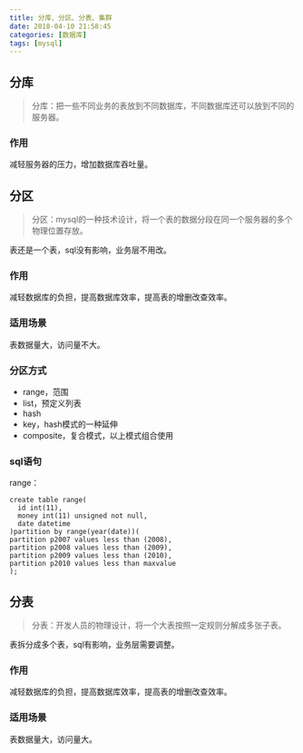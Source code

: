 ```yaml
---
title: 分库、分区、分表、集群
date: 2018-04-10 21:58:45
categories: [数据库]
tags: [mysql]
---
```


## 分库

> 分库：把一些不同业务的表放到不同数据库，不同数据库还可以放到不同的服务器。

### 作用

减轻服务器的压力，增加数据库吞吐量。

## 分区

> 分区：mysql的一种技术设计，将一个表的数据分段在同一个服务器的多个物理位置存放。

表还是一个表，sql没有影响，业务层不用改。

### 作用

减轻数据库的负担，提高数据库效率，提高表的增删改查效率。

### 适用场景

表数据量大，访问量不大。

### 分区方式

+ range，范围
+ list，预定义列表
+ hash
+ key，hash模式的一种延伸
+ composite，复合模式，以上模式组合使用

### sql语句

range：

```mysql
create table range(   
  id int(11),   
  money int(11) unsigned not null,   
  date datetime
)partition by range(year(date))(   
partition p2007 values less than (2008),   
partition p2008 values less than (2009),   
partition p2009 values less than (2010),  
partition p2010 values less than maxvalue   
);
```

## 分表

> 分表：开发人员的物理设计，将一个大表按照一定规则分解成多张子表。

表拆分成多个表，sql有影响，业务层需要调整。

### 作用

减轻数据库的负担，提高数据库效率，提高表的增删改查效率。

### 适用场景

表数据量大，访问量大。


